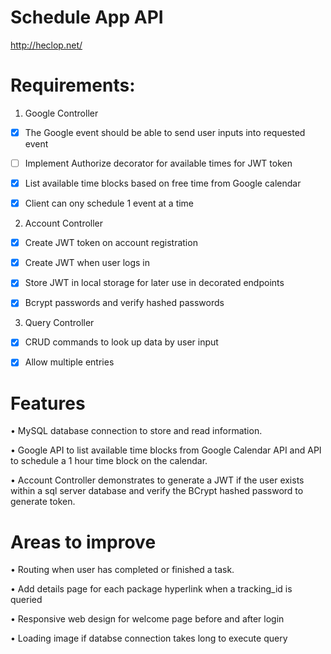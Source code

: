 # Schedule App API

http://heclop.net/

# Requirements:

1. Google Controller

  * [x] The Google event should be able to send user inputs into requested event

  * [ ] Implement Authorize decorator for available times for JWT token

  * [x] List available time blocks based on free time from Google calendar

  * [x] Client can ony schedule 1 event at a time

2. Account Controller

  * [x] Create JWT token on account registration

  * [x] Create JWT when user logs in

  * [x] Store JWT in local storage for later use in decorated endpoints

  * [x] Bcrypt passwords and verify hashed passwords

3. Query Controller

  * [X] CRUD commands to look up data by user input

  * [x] Allow multiple entries

# Features
• MySQL database connection to store and read information.

• Google API to list available time blocks from Google Calendar API and API to schedule a 1 hour time block on the calendar.

• Account Controller demonstrates to generate a JWT if the user exists within a sql server database and verify the BCrypt hashed password to generate token.

# Areas to improve
• Routing when user has completed or finished a task.

• Add details page for each package hyperlink when a tracking_id is queried

• Responsive web design for welcome page before and after login

• Loading image if databse connection takes long to execute query

  
